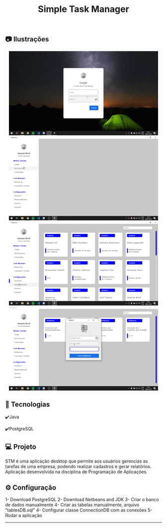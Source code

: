 
<h1 align="center">
   Simple Task Manager
</h1>

<br>

## :camera: Ilustrações

<div align="center">

![gif1](info/gif1.gif)
![gif2](info/gif2.gif)
![gif3](info/gif3.gif)
![gif4](info/gif4.gif)

</div>

## :rocket: Tecnologias

✔️Java

✔️PostgreSQL

## 💻 Projeto

STM é uma aplicação desktop que permite aos usuários gerencias as tarefas de uma empresa, podendo realizar cadastros e gerar relatórios. Aplicação desenvolvida na disciplina de Programação de Aplicações.

## ⚙ Configuração

1- Download PostgreSQL
2- Download Netbeans and JDK 
3- Criar o banco de dados manualmente
4- Criar as tabelas manualmente, arquivo "tablesDB.sql"
4- Configurar classe ConnectionDB com as conexões
5- Rodar a aplicação

---


